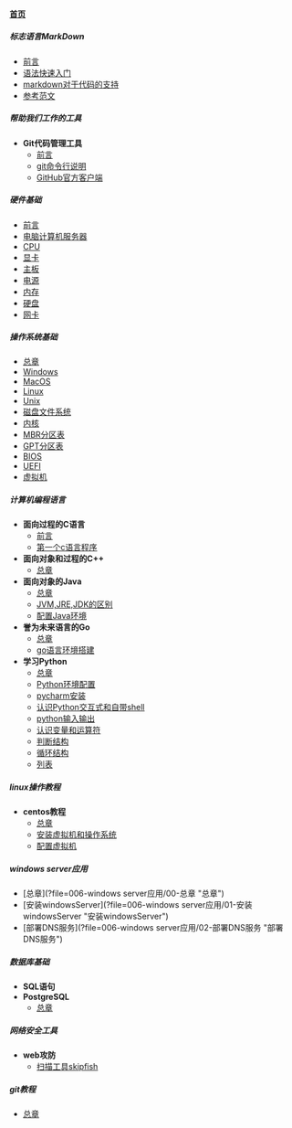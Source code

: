 
#### [首页](?file=home-首页)

##### 标志语言MarkDown
- [前言](?file=000-标志语言MarkDown/00-前言 "前言")
- [语法快速入门](?file=000-标志语言MarkDown/01-语法快速入门 "语法快速入门")
- [markdown对于代码的支持](?file=000-标志语言MarkDown/02-markdown对于代码的支持 "markdown对于代码的支持")
- [参考范文](?file=000-标志语言MarkDown/09-参考范文 "参考范文")

##### 帮助我们工作的工具
- **Git代码管理工具**
    - [前言](?file=001-帮助我们工作的工具/001-Git代码管理工具/00-前言 "前言")
    - [git命令行说明](?file=001-帮助我们工作的工具/001-Git代码管理工具/01-git命令行说明 "git命令行说明")
    - [GitHub官方客户端](?file=001-帮助我们工作的工具/001-Git代码管理工具/02-GitHub官方客户端 "GitHub官方客户端")

##### 硬件基础
- [前言](?file=002-硬件基础/00-前言 "前言")
- [电脑计算机服务器](?file=002-硬件基础/01-电脑计算机服务器 "电脑计算机服务器")
- [CPU](?file=002-硬件基础/02-CPU "CPU")
- [显卡](?file=002-硬件基础/03-显卡 "显卡")
- [主板](?file=002-硬件基础/04-主板 "主板")
- [电源](?file=002-硬件基础/05-电源 "电源")
- [内存](?file=002-硬件基础/06-内存 "内存")
- [硬盘](?file=002-硬件基础/07-硬盘 "硬盘")
- [网卡](?file=002-硬件基础/08-网卡 "网卡")

##### 操作系统基础
- [总章](?file=003-操作系统基础/00-总章 "总章")
- [Windows](?file=003-操作系统基础/01-Windows "Windows")
- [MacOS](?file=003-操作系统基础/02-MacOS "MacOS")
- [Linux](?file=003-操作系统基础/03-Linux "Linux")
- [Unix](?file=003-操作系统基础/04-Unix "Unix")
- [磁盘文件系统](?file=003-操作系统基础/05-磁盘文件系统 "磁盘文件系统")
- [内核](?file=003-操作系统基础/06-内核 "内核")
- [MBR分区表](?file=003-操作系统基础/07-MBR分区表 "MBR分区表")
- [GPT分区表](?file=003-操作系统基础/08-GPT分区表 "GPT分区表")
- [BIOS](?file=003-操作系统基础/09-BIOS "BIOS")
- [UEFI](?file=003-操作系统基础/10-UEFI "UEFI")
- [虚拟机](?file=003-操作系统基础/11-虚拟机 "虚拟机")

##### 计算机编程语言
- **面向过程的C语言**
    - [前言](?file=004-计算机编程语言/001-面向过程的C语言/00-前言 "前言")
    - [第一个c语言程序](?file=004-计算机编程语言/001-面向过程的C语言/01-第一个c语言程序 "第一个c语言程序")
- **面向对象和过程的C++**
    - [总章](?file=004-计算机编程语言/002-面向对象和过程的C++/00-总章 "总章")
- **面向对象的Java**
    - [总章](?file=004-计算机编程语言/003-面向对象的Java/00-总章 "总章")
    - [JVM,JRE,JDK的区别](?file=004-计算机编程语言/003-面向对象的Java/01-JVM,JRE,JDK的区别 "JVM,JRE,JDK的区别")
    - [配置Java环境](?file=004-计算机编程语言/003-面向对象的Java/02-配置Java环境 "配置Java环境")
- **誉为未来语言的Go**
    - [总章](?file=004-计算机编程语言/004-誉为未来语言的Go/00-总章 "总章")
    - [go语言环境搭建](?file=004-计算机编程语言/004-誉为未来语言的Go/01-go语言环境搭建 "go语言环境搭建")
- **学习Python**
    - [总章](?file=004-计算机编程语言/005-学习Python/00-总章 "总章")
    - [Python环境配置](?file=004-计算机编程语言/005-学习Python/01-Python环境配置 "Python环境配置")
    - [pycharm安装](?file=004-计算机编程语言/005-学习Python/02-pycharm安装 "pycharm安装")
    - [认识Python交互式和自带shell](?file=004-计算机编程语言/005-学习Python/03-认识Python交互式和自带shell "认识Python交互式和自带shell")
    - [python输入输出](?file=004-计算机编程语言/005-学习Python/04-python输入输出 "python输入输出")
    - [认识变量和运算符](?file=004-计算机编程语言/005-学习Python/05-认识变量和运算符 "认识变量和运算符")
    - [判断结构](?file=004-计算机编程语言/005-学习Python/06-判断结构 "判断结构")
    - [循环结构](?file=004-计算机编程语言/005-学习Python/07-循环结构 "循环结构")
    - [列表](?file=004-计算机编程语言/005-学习Python/08-列表 "列表")

##### linux操作教程
- **centos教程**
    - [总章](?file=005-linux操作教程/001-centos教程/00-总章 "总章")
    - [安装虚拟机和操作系统](?file=005-linux操作教程/001-centos教程/01-安装虚拟机和操作系统 "安装虚拟机和操作系统")
    - [配置虚拟机](?file=005-linux操作教程/001-centos教程/02-配置虚拟机 "配置虚拟机")

##### windows server应用
- [总章](?file=006-windows server应用/00-总章 "总章")
- [安装windowsServer](?file=006-windows server应用/01-安装windowsServer "安装windowsServer")
- [部署DNS服务](?file=006-windows server应用/02-部署DNS服务 "部署DNS服务")

##### 数据库基础
- **SQL语句**
- **PostgreSQL**
    - [总章](?file=007-数据库基础/001-PostgreSQL/00-总章 "总章")

##### 网络安全工具
- **web攻防**
    - [扫描工具skipfish](?file=008-网络安全工具/00-web攻防/00-扫描工具skipfish "扫描工具skipfish")

##### git教程
- [总章](?file=009-git教程/00-总章 "总章")
